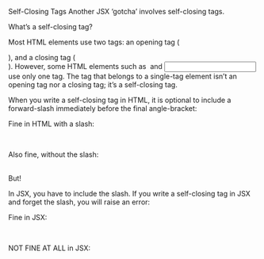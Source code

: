 Self-Closing Tags
Another JSX ‘gotcha’ involves self-closing tags.

What’s a self-closing tag?

Most HTML elements use two tags: an opening tag (<div>), and a closing tag (</div>). However, some HTML elements such as <img> and <input> use only one tag. The tag that belongs to a single-tag element isn’t an opening tag nor a closing tag; it’s a self-closing tag.

When you write a self-closing tag in HTML, it is optional to include a forward-slash immediately before the final angle-bracket:

Fine in HTML with a slash:

  <br />

Also fine, without the slash:

  <br>
But!

In JSX, you have to include the slash. If you write a self-closing tag in JSX and forget the slash, you will raise an error:

Fine in JSX:

  <br />

NOT FINE AT ALL in JSX:

  <br>
